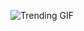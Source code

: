 ![Trending GIF](https://media2.giphy.com/media/v1.Y2lkPThiYjIxNzcyMDFyZWs4NDB1eHF4dmRvYXhqeGlwZnE2ZWNuandnbnJhbG4wZXd3diZlcD12MV9naWZzX3NlYXJjaCZjdD1n/SXOaBm5npU8UcTuTLk/giphy.gif)
